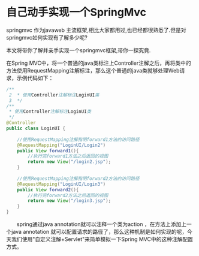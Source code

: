 # 自己动手实现一个SpringMvc

springmvc 作为javaweb 主流框架,相比大家都用过,也已经都很熟悉了.但是对springmvc如何实现有了解多少呢?

本文将带你了解并亲手实现一个springmvc框架,带你一探究竟.


在Spring MVC中，将一个普通的java类标注上Controller注解之后，再将类中的方法使用RequestMapping注解标注，那么这个普通的java类就够处理Web请求，示例代码如下：

```java
/**
 2  * 使用Controller注解标注LoginUI类
 3  */
/**
 * 使用Controller注解标注LoginUI类
 */
@Controller
public class LoginUI {
    
    //使用RequestMapping注解指明forward1方法的访问路径  
    @RequestMapping("LoginUI/Login2")
    public View forward1(){
        //执行完forward1方法之后返回的视图
        return new View("/login2.jsp");  
    }
    
    //使用RequestMapping注解指明forward2方法的访问路径  
    @RequestMapping("LoginUI/Login3")
    public View forward2(){
        //执行完forward2方法之后返回的视图
        return new View("/login3.jsp");  
    } 
}
```

　　spring通过java annotation就可以注释一个类为action ，在方法上添加上一个java annotation 就可以配置请求的路径了，那么这种机制是如何实现的呢，今天我们使用"自定义注解+Servlet"来简单模拟一下Spring MVC中的这种注解配置方式。

